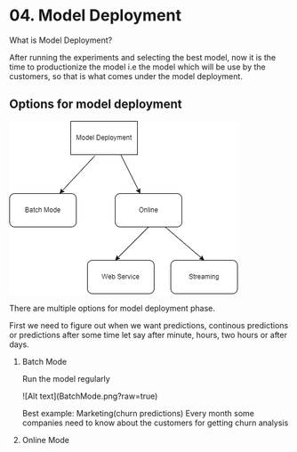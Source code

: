 <h1> 04. Model Deployment </h1>

What is Model Deployment?

After running the experiments and selecting the best model, now it is the time to productionize the  model i.e the model which will be use by the customers,
so that is what comes under the model deployment.

<h2> Options for model deployment </h2>

![Alt text](model_deployment_options.png?raw=true)

There are multiple options for model deployment phase.

First we need to figure out when we want predictions, continous predictions or predictions after some time let say after minute, hours, two hours or after days.



<ol>
  <li> Batch Mode </li>
  <p> Run the model regularly </p>
![Alt text](BatchMode.png?raw=true)
  
  Best example: Marketing(churn predictions)
  Every month some companies need to know about the customers for getting churn analysis
  
  <li> Online Mode </li>  
